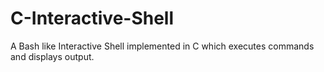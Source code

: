 C-Interactive-Shell
===================

A Bash like Interactive Shell implemented in C which executes commands and displays output.
